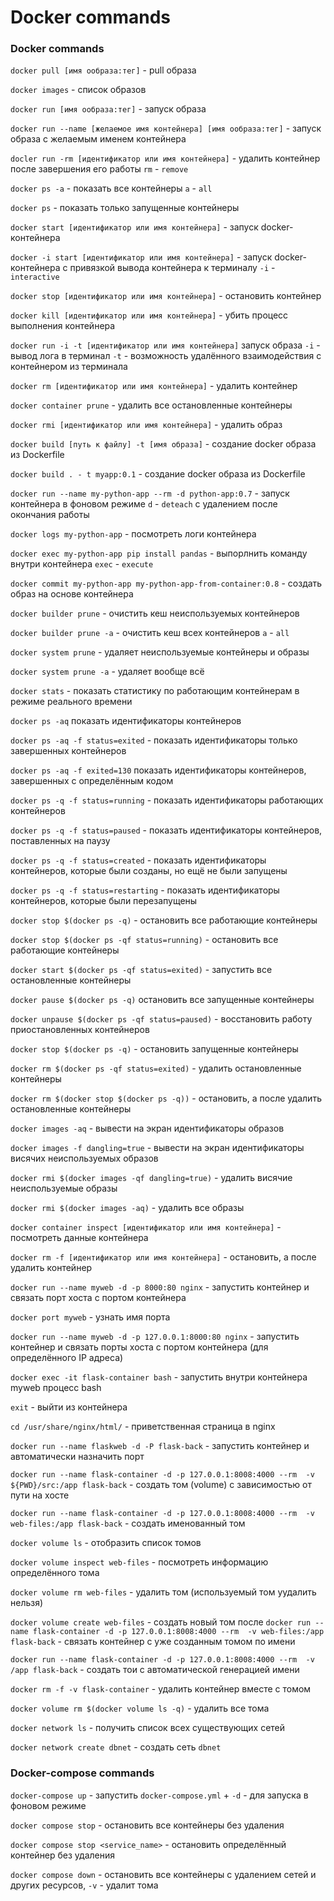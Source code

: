 # Docker commands

### Docker commands


`docker pull [имя ообраза:тег]` - pull образа

`docker images` - список образов

`docker run [имя ообраза:тег]` - запуск образа

`docker run --name [желаемое имя контейнера] [имя ообраза:тег]` - запуск образа с желаемым именем контейнера

`docler run -rm [идентификатор или имя контейнера]` - удалить контейнер после завершения его работы `rm` - `remove`

`docker ps -a` - показать все контейнеры `a` - `all`

`docker ps` - показать только запущенные контейнеры

`docker start [идентификатор или имя контейнера]` - запуск docker-контейнера

`docker -i start [идентификатор или имя контейнера]` - запуск docker-контейнера с привязкой вывода контейнера к терминалу `-i` - `interactive`

`docker stop [идентификатор или имя контейнера]` - остановить контейнер

`docker kill [идентификатор или имя контейнера]` - убить процесс выполнения контейнера

`docker run -i -t [идентификатор или имя контейнера]` запуск образа `-i` - вывод лога в терминал `-t` - возможность удалённого взаимодействия с контейнером из терминала

`docker rm [идентификатор или имя контейнера]` - удалить контейнер

`docker container prune` - удалить все остановленные контейнеры

`docker rmi [идентификатор или имя контейнера]` - удалить образ

`docker build [путь к файлу] -t [имя образа]` - создание docker образа из Dockerfile

`docker build . - t myapp:0.1` - создание docker образа из Dockerfile

`docker run --name my-python-app --rm -d python-app:0.7` - запуск контейнера в фоновом режиме `d` - `deteach` с удалением после окончания работы

`docker logs my-python-app` - посмотреть логи контейнера

`docker exec my-python-app pip install pandas` - выпорлнить команду внутри контейнера `exec` - `execute`

`docker commit my-python-app my-python-app-from-container:0.8` - создать образ на основе контейнера

`docker builder prune` - очистить кеш неиспользуемых контейнеров

`docker builder prune -a` - очистить кеш всех контейнеров `a` - `all`

`docker system prune` - удаляет неиспользуемые контейнеры и образы

`docker system prune -a` - удаляет вообще всё

`docker stats` - показать статистику по работающим контейнерам в режиме реального времени

`docker ps -aq` показать идентификаторы контейнеров

`docker ps -aq -f status=exited` - показать идентификаторы только завершенных контейнеров 

`docker ps -aq -f exited=130` показать идентификаторы контейнеров, завершенных с определённым кодом

`docker ps -q -f status=running` - показать идентификаторы работающих контейнеров

`docker ps -q -f status=paused` - показать идентификаторы контейнеров, поставленных на паузу

`docker ps -q -f status=created` - показать идентификаторы контейнеров, которые были созданы, но ещё не были запущены

`docker ps -q -f status=restarting` - показать идентификаторы контейнеров, которые были перезапущены

`docker stop $(docker ps -q)` - остановить все работающие контейнеры

`docker stop $(docker ps -qf status=running)` - остановить все работающие контейнеры

`docker start $(docker ps -qf status=exited)` - запустить все остановленные контейнеры

`docker pause $(docker ps -q)` остановить все запущенные контейнеры

`docker unpause $(docker ps -qf status=paused)` - восстановить работу приостановленных контейнеров

`docker stop $(docker ps -q)` - остановить запущенные контейнеры
 
`docker rm $(docker ps -qf status=exited)` - удалить остановленные контейнеры

`docker rm $(docker stop $(docker ps -q))` - остановить, а после удалить остановленные контейнеры

`docker images -aq` - вывести на экран идентификаторы образов

`docker images -f dangling=true` - вывести на экран идентификаторы висячих неиспользуемых образов

`docker rmi $(docker images -qf dangling=true)` - удалить висячие неиспользуемые образы

`docker rmi $(docker images -aq)` - удалить все образы

`docker container inspect [идентификатор или имя контейнера]` - посмотреть данные контейнера

`docker rm -f [идентификатор или имя контейнера]` - остановить, а после удалить контейнер

`docker run --name myweb -d -p 8000:80 nginx` - запустить контейнер и связать порт хоста с портом контейнера

`docker port myweb` - узнать имя порта

`docker run --name myweb -d -p 127.0.0.1:8000:80 nginx` - запустить контейнер и связать порты хоста с портом контейнера (для определённого IP адреса)

`docker exec -it flask-container bash` - запустить внутри контейнера myweb процесс bash

`exit` - выйти из контейнера

`cd /usr/share/nginx/html/` - приветственная страница в nginx

`docker run --name flaskweb -d -P flask-back` - запустить контейнер и автоматически назначить порт

`docker run --name flask-container -d -p 127.0.0.1:8008:4000 --rm  -v ${PWD}/src:/app flask-back` - создать том (volume) с зависимостью от пути на хосте

`docker run --name flask-container -d -p 127.0.0.1:8008:4000 --rm  -v web-files:/app flask-back` - создать именованный том

`docker volume ls` - отобразить список томов

`docker volume inspect web-files` - посмотреть информацию определённого тома

`docker volume rm web-files` - удалить том (используемый том уудалить нельзя)

`docker volume create web-files` - создать новый том после `docker run --name flask-container -d -p 127.0.0.1:8008:4000 --rm  -v web-files:/app flask-back` - связать контейнер с уже созданным томом по имени

`docker run --name flask-container -d -p 127.0.0.1:8008:4000 --rm  -v /app flask-back` - создать тои с автоматической генерацией имени

`docker rm -f -v flask-container` - удалить контейнер вместе с томом

`docker volume rm $(docker volume ls -q)` - удалить все тома

`docker network ls` - получить список всех существующих сетей

`docker network create dbnet` - создать сеть `dbnet`


### Docker-compose commands

`docker-compose up` - запустить `docker-compose.yml` + `-d` - для запуска в фоновом режиме

`docker compose stop` - остановить все контейнеры без удаления

`docker compose stop <service_name>` - остановить определённый контейнер без удаления

`docker compose down` - остановить все контейнеры с удалением сетей и других ресурсов, `-v` - удалит тома

